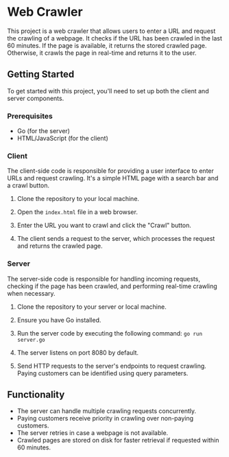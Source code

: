 # Web Crawler

This project is a web crawler that allows users to enter a URL and request the crawling of a webpage. It checks if the URL has been crawled in the last 60 minutes. If the page is available, it returns the stored crawled page. Otherwise, it crawls the page in real-time and returns it to the user.

## Getting Started

To get started with this project, you'll need to set up both the client and server components.

### Prerequisites

- Go (for the server)
- HTML/JavaScript (for the client)

### Client

The client-side code is responsible for providing a user interface to enter URLs and request crawling. It's a simple HTML page with a search bar and a crawl button.

1. Clone the repository to your local machine.

2. Open the `index.html` file in a web browser.

3. Enter the URL you want to crawl and click the "Crawl" button.

4. The client sends a request to the server, which processes the request and returns the crawled page.

### Server

The server-side code is responsible for handling incoming requests, checking if the page has been crawled, and performing real-time crawling when necessary.

1. Clone the repository to your server or local machine.

2. Ensure you have Go installed.

3. Run the server code by executing the following command:
     `go run server.go`

4. The server listens on port 8080 by default.

5. Send HTTP requests to the server's endpoints to request crawling. Paying customers can be identified using query parameters.

## Functionality

- The server can handle multiple crawling requests concurrently.
- Paying customers receive priority in crawling over non-paying customers.
- The server retries in case a webpage is not available.
- Crawled pages are stored on disk for faster retrieval if requested within 60 minutes.


